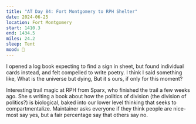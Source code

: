 ```yaml
---
title: "AT Day 84: Fort Montgomery to RPH Shelter"
date: 2024-06-25
location: Fort Montgomery
start: 1410.3
end: 1434.5
miles: 24.2
sleep: Tent
mood: 🙂
---
```

I opened a log book expecting to find a sign in sheet, but found individual cards instead, and felt compelled to
write poetry. I think I said something like,
What is the universe but dying,
But it s ours, if only for this moment?

Interesting trail magic at RPH from Sparx, who finished the trail a few weeks ago. She s writing a book about
how the politics of division (the division of politics?) is biological, baked into our lower level thinking that seeks
to compartmentalize. Maintainer asks everyone if they think people are nice- most say yes, but a fair
percentage say that others say no.